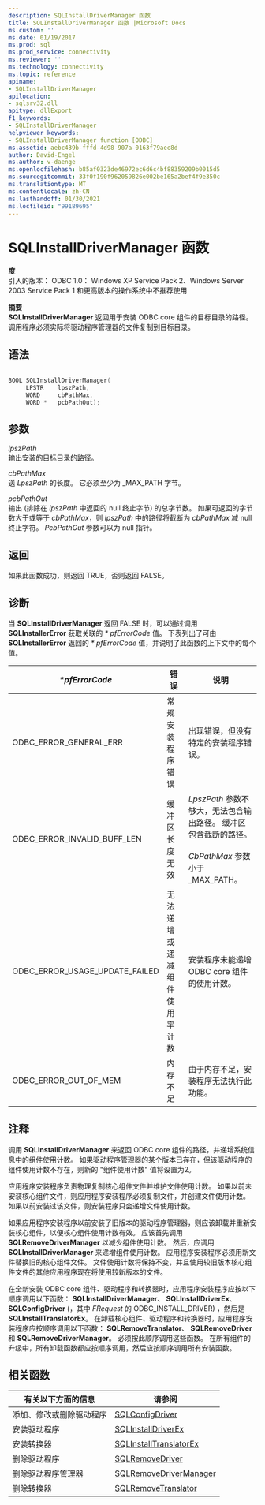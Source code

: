 ```yaml
---
description: SQLInstallDriverManager 函数
title: SQLInstallDriverManager 函数 |Microsoft Docs
ms.custom: ''
ms.date: 01/19/2017
ms.prod: sql
ms.prod_service: connectivity
ms.reviewer: ''
ms.technology: connectivity
ms.topic: reference
apiname:
- SQLInstallDriverManager
apilocation:
- sqlsrv32.dll
apitype: dllExport
f1_keywords:
- SQLInstallDriverManager
helpviewer_keywords:
- SQLInstallDriverManager function [ODBC]
ms.assetid: aebc439b-fffd-4d98-907a-0163f79aee8d
author: David-Engel
ms.author: v-daenge
ms.openlocfilehash: b85af0323de46972ec6d6c4bf88359209b0015d5
ms.sourcegitcommit: 33f0f190f962059826e002be165a2bef4f9e350c
ms.translationtype: MT
ms.contentlocale: zh-CN
ms.lasthandoff: 01/30/2021
ms.locfileid: "99189695"
---
```

# <a name="sqlinstalldrivermanager-function"></a>SQLInstallDriverManager 函数
**度**  
 引入的版本： ODBC 1.0： Windows XP Service Pack 2、Windows Server 2003 Service Pack 1 和更高版本的操作系统中不推荐使用  
  
 **摘要**  
 **SQLInstallDriverManager** 返回用于安装 ODBC core 组件的目标目录的路径。 调用程序必须实际将驱动程序管理器的文件复制到目标目录。  
  
## <a name="syntax"></a>语法  
  
```cpp  
  
BOOL SQLInstallDriverManager(  
     LPSTR    lpszPath,  
     WORD     cbPathMax,  
     WORD *   pcbPathOut);  
```  
  
## <a name="arguments"></a>参数  
 *lpszPath*  
 输出安装的目标目录的路径。  
  
 *cbPathMax*  
 送 *LpszPath* 的长度。 它必须至少为 _MAX_PATH 字节。  
  
 *pcbPathOut*  
 输出 (排除在 *lpszPath* 中返回的 null 终止字节) 的总字节数。 如果可返回的字节数大于或等于 *cbPathMax*，则 *lpszPath* 中的路径将截断为 *cbPathMax* 减 null 终止字符。 *PcbPathOut* 参数可以为 null 指针。  
  
## <a name="returns"></a>返回  
 如果此函数成功，则返回 TRUE，否则返回 FALSE。  
  
## <a name="diagnostics"></a>诊断  
 当 **SQLInstallDriverManager** 返回 FALSE 时，可以通过调用 **SQLInstallerError** 获取关联的 *\* pfErrorCode* 值。 下表列出了可由 **SQLInstallerError** 返回的 *\* pfErrorCode* 值，并说明了此函数的上下文中的每个值。  
  
|*\*pfErrorCode*|错误|说明|  
|---------------------|-----------|-----------------|  
|ODBC_ERROR_GENERAL_ERR|常规安装程序错误|出现错误，但没有特定的安装程序错误。|  
|ODBC_ERROR_INVALID_BUFF_LEN|缓冲区长度无效|*LpszPath* 参数不够大，无法包含输出路径。 缓冲区包含截断的路径。<br /><br /> *CbPathMax* 参数小于 _MAX_PATH。|  
|ODBC_ERROR_USAGE_UPDATE_FAILED|无法递增或递减组件使用率计数|安装程序未能递增 ODBC core 组件的使用计数。|  
|ODBC_ERROR_OUT_OF_MEM|内存不足|由于内存不足，安装程序无法执行此功能。|  
  
## <a name="comments"></a>注释  
 调用 **SQLInstallDriverManager** 来返回 ODBC core 组件的路径，并递增系统信息中的组件使用计数。 如果驱动程序管理器的某个版本已存在，但该驱动程序的组件使用计数不存在，则新的 "组件使用计数" 值将设置为2。  
  
 应用程序安装程序负责物理复制核心组件文件并维护文件使用计数。 如果以前未安装核心组件文件，则应用程序安装程序必须复制文件，并创建文件使用计数。 如果以前安装过该文件，则安装程序只会递增文件使用计数。  
  
 如果应用程序安装程序以前安装了旧版本的驱动程序管理器，则应该卸载并重新安装核心组件，以便核心组件使用计数有效。 应该首先调用 **SQLRemoveDriverManager** 以减少组件使用计数。 然后，应调用 **SQLInstallDriverManager** 来递增组件使用计数。 应用程序安装程序必须用新文件替换旧的核心组件文件。 文件使用计数将保持不变，并且使用较旧版本核心组件文件的其他应用程序现在将使用较新版本的文件。  
  
 在全新安装 ODBC core 组件、驱动程序和转换器时，应用程序安装程序应按以下顺序调用以下函数： **SQLInstallDriverManager**、 **SQLInstallDriverEx**、 **SQLConfigDriver** (，其中 *FRequest* 的 ODBC_INSTALL_DRIVER) ，然后是 **SQLInstallTranslatorEx**。 在卸载核心组件、驱动程序和转换器时，应用程序安装程序应按顺序调用以下函数： **SQLRemoveTranslator**、 **SQLRemoveDriver** 和 **SQLRemoveDriverManager**。 必须按此顺序调用这些函数。 在所有组件的升级中，所有卸载函数都应按顺序调用，然后应按顺序调用所有安装函数。  
  
## <a name="related-functions"></a>相关函数  
  
|有关以下方面的信息|请参阅|  
|---------------------------|---------|  
|添加、修改或删除驱动程序|[SQLConfigDriver](../../../odbc/reference/syntax/sqlconfigdriver-function.md)|  
|安装驱动程序|[SQLInstallDriverEx](../../../odbc/reference/syntax/sqlinstalldriverex-function.md)|  
|安装转换器|[SQLInstallTranslatorEx](../../../odbc/reference/syntax/sqlinstalltranslatorex-function.md)|  
|删除驱动程序|[SQLRemoveDriver](../../../odbc/reference/syntax/sqlremovedriver-function.md)|  
|删除驱动程序管理器|[SQLRemoveDriverManager](../../../odbc/reference/syntax/sqlremovedrivermanager-function.md)|  
|删除转换器|[SQLRemoveTranslator](../../../odbc/reference/syntax/sqlremovetranslator-function.md)|

